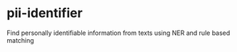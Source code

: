 # pii-identifier
Find personally identifiable information from texts using NER and rule based matching
